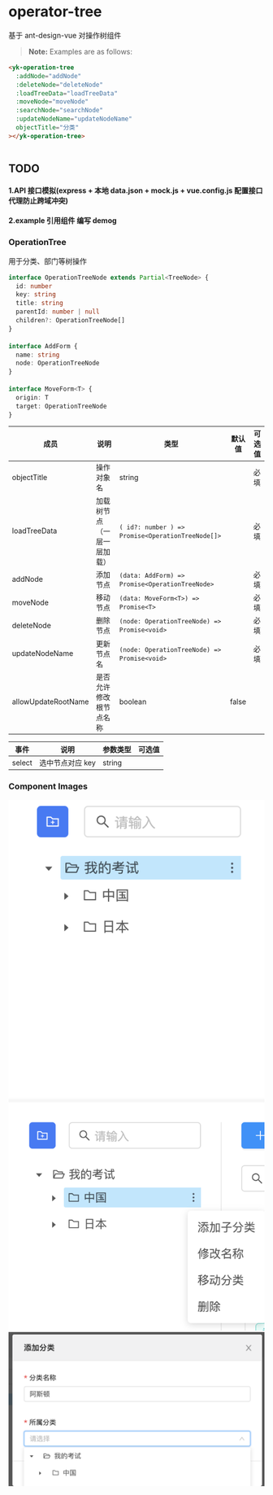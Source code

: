 # operator-tree

基于 ant-design-vue 对操作树组件

> **Note:** Examples are as follows:

```html
<yk-operation-tree
  :addNode="addNode"
  :deleteNode="deleteNode"
  :loadTreeData="loadTreeData"
  :moveNode="moveNode"
  :searchNode="searchNode"
  :updateNodeName="updateNodeName"
  objectTitle="分类"
></yk-operation-tree>
```

```js
```

## TODO

#### 1.API 接口模拟(express + 本地 data.json + mock.js + vue.config.js 配置接口代理防止跨域冲突)

#### 2.example 引用组件 编写 demog

### OperationTree

用于分类、部门等树操作

```typescript
interface OperationTreeNode extends Partial<TreeNode> {
  id: number
  key: string
  title: string
  parentId: number | null
  children?: OperationTreeNode[]
}

interface AddForm {
  name: string
  node: OperationTreeNode
}

interface MoveForm<T> {
  origin: T
  target: OperationTreeNode
}
```

| 成员                | 说明                       | 类型                                              | 默认值 | 可选值 |
| ------------------- | -------------------------- | ------------------------------------------------- | ------ | ------ |
| objectTitle         | 操作对象名                 | string                                            |        | 必填   |
| loadTreeData        | 加载树节点（一层一层加载） | `( id?: number ) => Promise<OperationTreeNode[]>` |        | 必填   |
| addNode             | 添加节点                   | `(data: AddForm) => Promise<OperationTreeNode>`   |        | 必填   |
| moveNode            | 移动节点                   | `(data: MoveForm<T>) => Promise<T>`               |        | 必填   |
| deleteNode          | 删除节点                   | `(node: OperationTreeNode) => Promise<void>`      |        | 必填   |
| updateNodeName      | 更新节点名                 | `(node: OperationTreeNode) => Promise<void>`      |        | 必填   |
| allowUpdateRootName | 是否允许修改根节点名称     | boolean                                           | false  |        |

| 事件   | 说明             | 参数类型 | 可选值 |
| ------ | ---------------- | -------- | ------ |
| select | 选中节点对应 key | string   |        |

### Component Images

![Image text](https://github.com/hyt10290330/operator-tree/blob/master/images/1.png)
![Image text](https://github.com/hyt10290330/operator-tree/blob/master/images/2.png)
![Image text](https://github.com/hyt10290330/operator-tree/blob/master/images/3.png)
